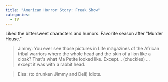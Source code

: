 ```yaml
---
title: "American Horror Story: Freak Show"
categories:
  - TV
---
```


Liked the bittersweet characters and humors. Favorite season after "Murder House."

> Jimmy: You ever see those pictures in Life magazines of the African tribal warriors where the whole head and the skin of a lion like a cloak? That's what Ma Petite looked like. Except... (chuckles) ... except it was with a rabbit head.

> Elsa: (to drunken Jimmy and Dell) Idiots.
